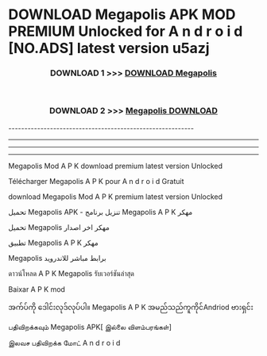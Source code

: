 # DOWNLOAD Megapolis  APK MOD PREMIUM Unlocked for A n d r o i d [NO.ADS] latest version u5azj 



<div align="center">

<h3>DOWNLOAD 1 >>> <a href="https://getmod2.web.app/?judul=Megapolis ">DOWNLOAD Megapolis </a></h3><br>

<h3>DOWNLOAD 2 >>> <a href="https://getmod2.web.app/?judul=Megapolis ">Megapolis  DOWNLOAD </a></h3>

</div>
----------------------------------------------------------

----------------------------------------------------------

----------------------------------------------------------

----------------------------------------------------------

Megapolis  Mod A P K download premium latest version Unlocked

Télécharger Megapolis  A P K pour A n d r o i d Gratuit

download Megapolis  Mod A P K premium latest version Unlocked

تحميل Megapolis  APK - تنزيل برنامج Megapolis  A P K مهكر

تحميل Megapolis  مهكر اخر اصدار

تطبيق Megapolis  A P K مهكر

Megapolis  برابط مباشر للاندرويد

ดาวน์โหลด A P K Megapolis  รับเวอร์ชันล่าสุด

Baixar A P K mod

အက်ပ်ကို ဒေါင်းလုဒ်လုပ်ပါ။ Megapolis  A P K အမည်သည်ကူကိုင်Andriod ဗားရှင်း

பதிவிறக்கவும் Megapolis  APK[ இல்லை விளம்பரங்கள்] 
 
இலவச பதிவிறக்க மோட் A n d r o i d



